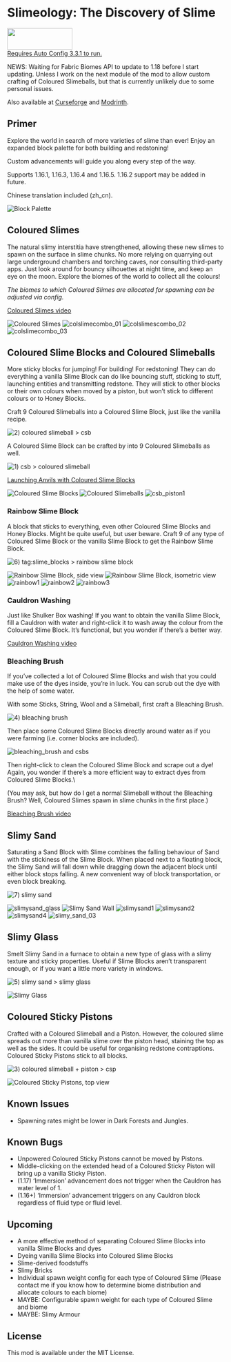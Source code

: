 # Slimeology: The Discovery of Slime

<a title="Fabric API" href="https://www.curseforge.com/minecraft/mc-mods/fabric-api">
  <img src="https://i.imgur.com/Ol1Tcf8.png" width="151" height="50" />
</a>
<br/>
<a href="https://www.curseforge.com/minecraft/mc-mods/auto-config-updated-api">
  Requires Auto Config 3.3.1 to run.
</a>

NEWS: Waiting for Fabric Biomes API to update to 1.18 before I start updating. Unless I work on the next module of the mod to allow custom crafting of Coloured Slimeballs, but that is currently unlikely due to some personal issues.

Also available at <a href="https://www.curseforge.com/minecraft/mc-mods/slimeologymc">Curseforge</a> and <a href="https://modrinth.com/mod/slimeology">Modrinth</a>.

## Primer

Explore the world in search of more varieties of slime than ever! Enjoy an expanded block palette for both building and redstoning! 

Custom advancements will guide you along every step of the way. 


Supports 1.16.1, 1.16.3, 1.16.4 and 1.16.5. 1.16.2 support may be added in future.

Chinese translation included (zh_cn).

![Block Palette](https://imgur.com/tveBoRu.png)

## Coloured Slimes

The natural slimy interstitia have strengthened, allowing these new slimes to spawn on the surface in slime chunks. No more relying on quarrying out large underground chambers and torching caves, nor consulting third-party apps. Just look around for bouncy silhouettes at night time, and keep an eye on the moon. Explore the biomes of the world to collect all the colours!

*The biomes to which Coloured Slimes are allocated for spawning can be adjusted via config.*

[Coloured Slimes video](https://youtu.be/SQmxVdc2A2Y)

![Coloured Slimes](https://imgur.com/C30IONE.jpg)
![colslimecombo_01](https://imgur.com/sOJ5cS1.png)
![colslimescombo_02](https://imgur.com/qeMfokG.png)
![colslimecombo_03](https://imgur.com/OVFnqfw.png)

## Coloured Slime Blocks and Coloured Slimeballs

More sticky blocks for jumping! For building! For redstoning! They can do everything a vanilla Slime Block can do like bouncing stuff, sticking to stuff, launching entities and transmitting redstone. They will stick to other blocks or their own colours when moved by a piston, but won’t stick to different colours or to Honey Blocks.

Craft 9 Coloured Slimeballs into a Coloured Slime Block, just like the vanilla recipe.

![2) coloured slimeball > csb](https://imgur.com/tkDyt5b.png)

A Coloured Slime Block can be crafted by into 9 Coloured Slimeballs as well.

![1) csb > coloured slimeball](https://imgur.com/2VuccoE.png)

[Launching Anvils with Coloured Slime Blocks](https://youtu.be/Lit6fEUx8gI)

![Coloured Slime Blocks](https://imgur.com/WshAzIv.png)
![Coloured Slimeballs](https://imgur.com/svhnyg0.png)
![csb_piston1](https://imgur.com/h8bSVao.gif)

### Rainbow Slime Block

A block that sticks to everything, even other Coloured Slime Blocks and Honey Blocks. Might be quite useful, but user beware. Craft 9 of any type of Coloured Slime Block or the vanilla Slime Block to get the Rainbow Slime Block.

![6) tag:slime_blocks > rainbow slime block](https://imgur.com/eKRQhae.png)

![Rainbow Slime Block, side view](https://imgur.com/ZtDplFd.png)
![Rainbow Slime Block, isometric view](https://imgur.com/DZQ5zKB.png)
![rainbow1](https://imgur.com/BaYAZsT.gif)
![rainbow2](https://imgur.com/jADcI4h.gif)
![rainbow3](https://imgur.com/5vRhmpk.gif)

### Cauldron Washing

Just like Shulker Box washing! If you want to obtain the vanilla Slime Block, fill a Cauldron with water and right-click it to wash away the colour from the Coloured Slime Block. It’s functional, but you wonder if there’s a better way.

[Cauldron Washing video](https://youtu.be/laWfDx1SpoM)

### Bleaching Brush

If you’ve collected a lot of Coloured Slime Blocks and wish that you could make use of the dyes inside, you’re in luck. You can scrub out the dye with the help of some water. 

With some Sticks, String, Wool and a Slimeball, first craft a Bleaching Brush.

![4) bleaching brush](https://imgur.com/t7CWx7F.png)

Then place some Coloured Slime Blocks directly around water as if you were farming (i.e. corner blocks are included). 

![bleaching_brush and csbs](https://imgur.com/JeG8KQD.png)

Then right-click to clean the Coloured Slime Block and scrape out a dye! Again, you wonder if there’s a more efficient way to extract dyes from Coloured Slime Blocks.\

(You may ask, but how do I get a normal Slimeball without the Bleaching Brush? Well, Coloured Slimes spawn in slime chunks in the first place.)

[Bleaching Brush video](https://youtu.be/kN5n-oiB5ek)

## Slimy Sand

Saturating a Sand Block with Slime combines the falling behaviour of Sand with the stickiness of the Slime Block. When placed next to a floating block, the Slimy Sand will fall down while dragging down the adjacent block until either block stops falling. A new convenient way of block transportation, or even block breaking.

![7) slimy sand](https://imgur.com/7hvMC0N.png)

![slimysand_glass](https://imgur.com/K3QBeFo.png)
![Slimy Sand Wall](https://imgur.com/DQ0KTpL.png)
![slimysand1](https://imgur.com/VGVerlP.gif)
![slimysand2](https://imgur.com/vT1JMcG.gif)
![slimysand4](https://imgur.com/5g0IiVf.gif)
![slimy_sand_03](https://imgur.com/D8X4b8b.gif)

## Slimy Glass

Smelt Slimy Sand in a furnace to obtain a new type of glass with a slimy texture and sticky properties. Useful if Slime Blocks aren’t transparent enough, or if you want a little more variety in windows.

![5) slimy sand > slimy glass](https://imgur.com/1QqSDdq.png)

![Slimy Glass](https://imgur.com/johUnhA.png)

## Coloured Sticky Pistons

Crafted with a Coloured Slimeball and a Piston. However, the coloured slime spreads out more than vanilla slime over the piston head, staining the top as well as the sides. It could be useful for organising redstone contraptions. Coloured Sticky Pistons stick to all blocks.

![3) coloured slimeball + piston > csp](https://imgur.com/RdCMtYW.png)

![Coloured Sticky Pistons, top view](https://imgur.com/DZFYIAP.png)

## Known Issues

- Spawning rates might be lower in Dark Forests and Jungles.

## Known Bugs

- Unpowered Coloured Sticky Pistons cannot be moved by Pistons.
- Middle-clicking on the extended head of a Coloured Sticky Piston will bring up a vanilla Sticky Piston.
- (1.17) ‘Immersion’ advancement does not trigger when the Cauldron has water level of 1.
- (1.16+) ‘Immersion’ advancement triggers on any Cauldron block regardless of fluid type or fluid level.

## Upcoming

- A more effective method of separating Coloured Slime Blocks into vanilla Slime Blocks and dyes
- Dyeing vanilla Slime Blocks into Coloured Slime Blocks
- Slime-derived foodstuffs
- Slimy Bricks
- Individual spawn weight config for each type of Coloured Slime (Please contact me if you know how to determine biome distribution and allocate colours to each biome)
- MAYBE: Configurable spawn weight for each type of Coloured Slime and biome
- MAYBE: Slimy Armour

## License

This mod is available under the MIT License.
